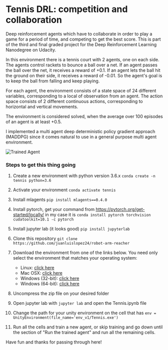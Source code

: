 [//]: # (Image References)

[image1]: https://user-images.githubusercontent.com/10624937/42135623-e770e354-7d12-11e8-998d-29fc74429ca2.gif "Trained Agent"


# Tennis DRL: competition and collaboration

Deep reinforcement agents which have to collaborate in order to play a game for a period of time, and competing to get the best score. This is part of the third and final graded project for the Deep Reinforcement Learning Nanodegree on Udacity.

In this environment there is a tennis court with 2 agents, one on each side. The agents control rackets to bounce a ball over a net. If an agent passes the ball over the net, it receives a reward of +0.1. If an agent lets the ball hit the ground on their side, it receives a reward of -0.01. So the agent's goal is to keep the ball from falling and keep playing.

For each agent, the environment consists of a state space of 24 different variables, corresponding to a local of observation from an agent. The action space consists of 2 different continuous actions, corresponding to horizontal and vertical movements.

The environment is considered solved, when the average over 100 episodes of an agent is at least +0.5.

I implemented a multi agent deep deterministic policy gradient approach (MADDPG) since it comes natural to use in a general purpose multi agent environment.


![Trained Agent][image1]

### Steps to get this thing going
1. Create a new environment with python version 3.6.x `conda create -n tennis python=3.6`
2. Activate your environment `conda activate tennis`
3. Install mlagents `pip install mlagents==0.4.0`
4. Install pytorch, get your command from https://pytorch.org/get-started/locally/ in my case it is `conda install pytorch torchvision cudatoolkit=10.1 -c pytorch`
5. Install jupyter lab (it looks good) `pip install jupyterlab`
6. Clone this repository `git clone https://github.com/juanluislopez24/robot-arm-reacher`
7. Download the environment from one of the links below.  You need only select the environment that matches your operating system:
    - Linux: [click here](https://s3-us-west-1.amazonaws.com/udacity-drlnd/P3/Tennis/Tennis_Linux.zip)
    - Mac OSX: [click here](https://s3-us-west-1.amazonaws.com/udacity-drlnd/P3/Tennis/Tennis.app.zip)
    - Windows (32-bit): [click here](https://s3-us-west-1.amazonaws.com/udacity-drlnd/P3/Tennis/Tennis_Windows_x86.zip)
    - Windows (64-bit): [click here](https://s3-us-west-1.amazonaws.com/udacity-drlnd/P3/Tennis/Tennis_Windows_x86_64.zip)

8. Uncompress the zip file on your desired folder

9. Open jupyter lab with `jupyter lab` and open the Tennis.ipynb file
10. Change the path for your unity environment on the cell that has `env = UnityEnvironment(file_name='env_v1/Tennis.exe')`
11. Run all the cells and train a new agent, or skip training and go down until the section of "Run the trained agent" and run all the remaining cells.


Have fun and thanks for passing through here!
